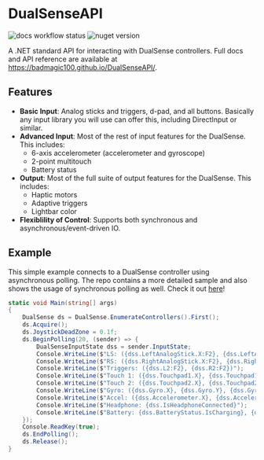 # DualSenseAPI

![docs workflow status](https://github.com/BadMagic100/DualSenseAPI/actions/workflows/github-pages.yml/badge.svg)
![nuget version](https://img.shields.io/nuget/v/DualSenseAPI)

A .NET standard API for interacting with DualSense controllers. Full docs and API reference are available at https://badmagic100.github.io/DualSenseAPI/.

## Features
- **Basic Input**: Analog sticks and triggers, d-pad, and all buttons. Basically any input library
you will use can offer this, including DirectInput or similar.
- **Advanced Input**: Most of the rest of input features for the DualSense. This includes:
  - 6-axis accelerometer (accelerometer and gyroscope)
  - 2-point multitouch
  - Battery status
- **Output**: Most of the full suite of output features for the DualSense. This includes:
  - Haptic motors
  - Adaptive triggers
  - Lightbar color
- **Flexiblility of Control**: Supports both synchronous and asynchronous/event-driven IO.

## Example
This simple example connects to a DualSense controller using asynchronous polling. The repo contains
a more detailed sample and also shows the usage of synchronous polling as well. Check it out
[here](https://github.com/BadMagic100/DualSenseAPI/blob/master/TestDriver/Program.cs#L53)!

```csharp
static void Main(string[] args)
{
    DualSense ds = DualSense.EnumerateControllers().First();
    ds.Acquire();
    ds.JoystickDeadZone = 0.1f;
    ds.BeginPolling(20, (sender) => {
        DualSenseInputState dss = sender.InputState;
        Console.WriteLine($"LS: ({dss.LeftAnalogStick.X:F2}, {dss.LeftAnalogStick.Y:F2})");
        Console.WriteLine($"RS: ({dss.RightAnalogStick.X:F2}, {dss.RightAnalogStick.Y:F2})");
        Console.WriteLine($"Triggers: ({dss.L2:F2}, {dss.R2:F2})");
        Console.WriteLine($"Touch 1: ({dss.Touchpad1.X}, {dss.Touchpad1.Y}, {dss.Touchpad1.IsDown}, {dss.Touchpad1.Id})");
        Console.WriteLine($"Touch 2: ({dss.Touchpad2.X}, {dss.Touchpad2.Y}, {dss.Touchpad2.IsDown}, {dss.Touchpad2.Id})");
        Console.WriteLine($"Gyro: ({dss.Gyro.X}, {dss.Gyro.Y}, {dss.Gyro.Z})");
        Console.WriteLine($"Accel: ({dss.Accelerometer.X}, {dss.Accelerometer.Y}, {dss.Accelerometer.Z}); m={dss.Accelerometer.Magnitude()}");
        Console.WriteLine($"Headphone: {dss.IsHeadphoneConnected}");
        Console.WriteLine($"Battery: {dss.BatteryStatus.IsCharging}, {dss.BatteryStatus.IsFullyCharged}, {dss.BatteryStatus.Level}");
    });
    Console.ReadKey(true);
    ds.EndPolling();
    ds.Release();
}
```
